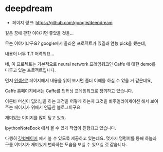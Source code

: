 # deepdream

- 페이지 링크: https://github.com/google/deepdream

깊은 꿈에 관한 이야기면 좋았을 것을...

무슨 이야기냐구요? google에서 올라온 프로젝트가 있길래 언능 pick을 했는데,

내용이 너무 T.T 어려워요...

네, 이 프로젝트는 기본적으로 neural network 프레임워크인 Caffe 에 대한 demo를 다루고 있는 프로젝트입니다.

먼저 [인셉션?](http://googleresearch.blogspot.ch/2015/06/inceptionism-going-deeper-into-neural.html) 페이지에서 내용을 읽어 보시면 좀더 이해를 하실 수 있을 거 같은데요,

Caffe 홈페이지에서는 Caffe를 딥러닝 프레임워크로 정의하고 있습니다.

이른바 머신이 딥러닝을 하는 과정을 어떻게 하는지 그것을 비주얼라이제이션 해서 보여주는 페이지가 위에서 언급한 블로그이구요

재미있는 이미지를 많이 담고 있죠.

IpythonNoteBook 에서 볼 수 있게 작업이 진행되고 있습니다.

다행히 [깃헙페이지](https://github.com/google/deepdream/blob/master/dream.ipynb) 에서
볼 수 있도록 제공하고 있는데요. 몇가지 명령어를 통해 하늘과 구름 이미지가 재미있게 변화하는 모습을 보실 수
있으실 것 같습니다.
